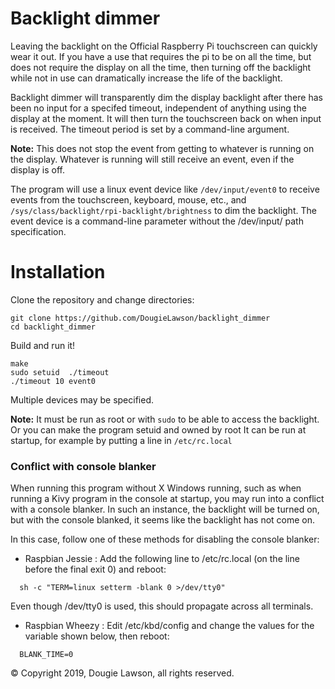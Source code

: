# Backlight dimmer
Leaving the backlight on the Official Raspberry Pi touchscreen can quickly wear it out.
If you have a use that requires the pi to be on all the time, but does not require the
display on all the time, then turning off the backlight while not in use can dramatically
increase the life of the backlight.

Backlight dimmer will transparently dim the display backlight after there 
has been no input for a specifed timeout, independent of anything using the display
at the moment. It will then turn the touchscreen back on when input is received. The
timeout period is set by a command-line argument.

**Note:** This does not stop the event from getting to whatever is running on the
display. Whatever is running will still receive an event, even if the display
is off.

The program will use a linux event device like `/dev/input/event0` to receive events
from the touchscreen, keyboard, mouse, etc., and `/sys/class/backlight/rpi-backlight/brightness`
to dim the backlight. The event device is a command-line parameter without the
/dev/input/ path specification.

# Installation

Clone the repository and change directories:
```
git clone https://github.com/DougieLawson/backlight_dimmer
cd backlight_dimmer
```

Build and run it!
```
make
sudo setuid  ./timeout
./timeout 10 event0
```

Multiple devices may be specified.

**Note:** It must be run as root or with `sudo` to be able to access the backlight. Or you can make the program setuid and owned by root
It can be run at startup, for example by putting a line in 
`/etc/rc.local`


### Conflict with console blanker

When running this program without X Windows running, such as when running a Kivy
program in the console at startup, you may run into a conflict with a console 
blanker.  In such an instance, the backlight will be turned on, but with the 
console blanked, it seems like the backlight has not come on.

In this case, follow one of these methods for disabling the console blanker:
   * Raspbian Jessie : 
     Add the following line to /etc/rc.local (on the line before the final exit 0) 
     and reboot:
```
  sh -c "TERM=linux setterm -blank 0 >/dev/tty0"
```

   Even though /dev/tty0 is used, this should propagate across all terminals.

   * Raspbian Wheezy :
     Edit /etc/kbd/config and change the values for the variable shown below, 
     then reboot:
```
  BLANK_TIME=0
```

&copy; Copyright 2019, Dougie Lawson, all rights reserved.
